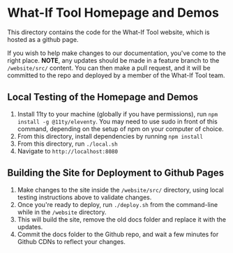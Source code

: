 # What-If Tool Homepage and Demos

This directory contains the code for the What-If Tool website, which is hosted as a github page.

If you wish to help make changes to our documentation, you've come to the right place. **NOTE**, any updates should be made in a feature branch to the `/website/src/` content. You can then make a pull request, and it will be committed to the repo and deployed by a member of the What-If Tool team.

## Local Testing of the Homepage and Demos

1. Install 11ty to your machine (globally if you have permissions), run `npm install -g @11ty/eleventy`. You may need to use sudo in front of this command, depending on the setup of npm on your computer of choice.
2. From this directory, install dependencies by running `npm install`
3. From this directory, run `./local.sh`
4. Navigate to `http://localhost:8080`

## Building the Site for Deployment to Github Pages

1. Make changes to the site inside the `/website/src/` directory, using local testing instructions above to validate changes.
2. Once you're ready to deploy, run `./deploy.sh` from the command-line while in the `/website` directory.
3. This will build the site, remove the old docs folder and replace it with the updates.
4. Commit the docs folder to the Github repo, and wait a few minutes for Github CDNs to reflect your changes.